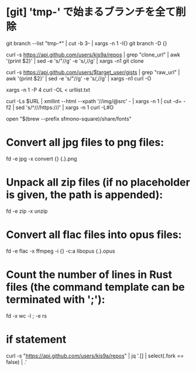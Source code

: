 # [git] 'tmp-' で始まるブランチを全て削除
git branch --list "tmp-*" | cut -b 3- | xargs -n 1 -I{} git branch -D {}

curl -s https://api.github.com/users/kis9a/repos | grep \"clone_url\" | awk '{print $2}' | sed -e 's/"//g' -e 's/,//g' | xargs -n1 git clone

curl -s https://api.github.com/users/$target_user/gists | grep \"raw_url\" | awk '{print $2}' | sed -e 's/"//g' -e 's/,//g' | xargs -n1 curl -O

xargs -n 1 -P 4 curl -OL < urllist.txt

curl -Ls $URL | xmllint --html --xpath '//img/@src' - | xargs -n 1 | cut -d= -f2 | sed 's/^\/\//https:\/\//' | xargs -n 1 curl -L#O

open "$(brew --prefix sfmono-square)/share/fonts"

# Convert all jpg files to png files:
fd -e jpg -x convert {} {.}.png

# Unpack all zip files (if no placeholder is given, the path is appended):
fd -e zip -x unzip

# Convert all flac files into opus files:
fd -e flac -x ffmpeg -i {} -c:a libopus {.}.opus

# Count the number of lines in Rust files (the command template can be terminated with ';'):
fd -x wc -l \; -e rs

# if statement
 curl -s "https://api.github.com/users/kis9a/repos" | jq '.[] | select(.fork == false) | .'
